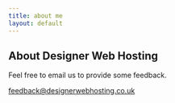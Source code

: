 ```yaml
---
title: about me
layout: default
---
```

##  About Designer Web Hosting

Feel free to email us to provide some feedback.

[feedback@designerwebhosting.co.uk](mailto:feedback@designerwebhosting.co.uk)